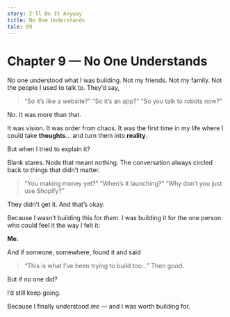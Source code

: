 ```yaml
---
story: I'll Do It Anyway
title: No One Understands
tale: 09
---
```


# Chapter 9 — No One Understands

No one understood what I was building.
Not my friends. Not my family. Not the people I used to talk to.
They’d say,
> “So it’s like a website?”
> “So it’s an app?”
> “So you talk to robots now?”

No.
It was more than that.

It was vision.
It was order from chaos.
It was the first time in my life where I could take **thoughts**… and turn them into **reality**.

But when I tried to explain it?

Blank stares.
Nods that meant nothing.
The conversation always circled back to things that didn’t matter.

> “You making money yet?”
> “When’s it launching?”
> “Why don’t you just use Shopify?”

They didn’t get it.
And that’s okay.

Because I wasn’t building this for *them*.
I was building it for the one person who could feel it the way I felt it:

**Me.**

And if someone, somewhere, found it and said
> “This is what I’ve been trying to build too…”
Then good.

But if no one did?

I’d still keep going.

Because I finally understood *me* —
and I was worth building for.
